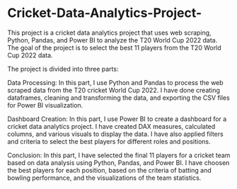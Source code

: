 # Cricket-Data-Analytics-Project-

This project is a cricket data analytics project that uses web scraping, Python, Pandas, and Power BI to analyze the T20 World Cup 2022 data. The goal of the project is to select the best 11 players from the T20 World Cup 2022 data. 

 

The project is divided into three parts: 

Data Processing: In this part, I use Python and Pandas to process the web scraped data from the T20 cricket World Cup 2022. I have done creating dataframes, cleaning and transforming the data, and exporting the CSV files for Power BI visualization. 

Dashboard Creation: In this part, I use Power BI to create a dashboard for a cricket data analytics project. I have created DAX measures, calculated columns, and various visuals to display the data. I have also applied filters and criteria to select the best players for different roles and positions. 

Conclusion: In this part, I have selected the final 11 players for a cricket team based on data analysis using Python, Pandas, and Power BI. I have choosen the best players for each position, based on the criteria of batting and bowling performance, and the visualizations of the team statistics. 
